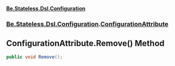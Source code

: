 #### [Be.Stateless.Dsl.Configuration](README.md 'README')
### [Be.Stateless.Dsl.Configuration](Be.Stateless.Dsl.Configuration.md 'Be.Stateless.Dsl.Configuration').[ConfigurationAttribute](ConfigurationAttribute.md 'Be.Stateless.Dsl.Configuration.ConfigurationAttribute')

## ConfigurationAttribute.Remove() Method

```csharp
public void Remove();
```